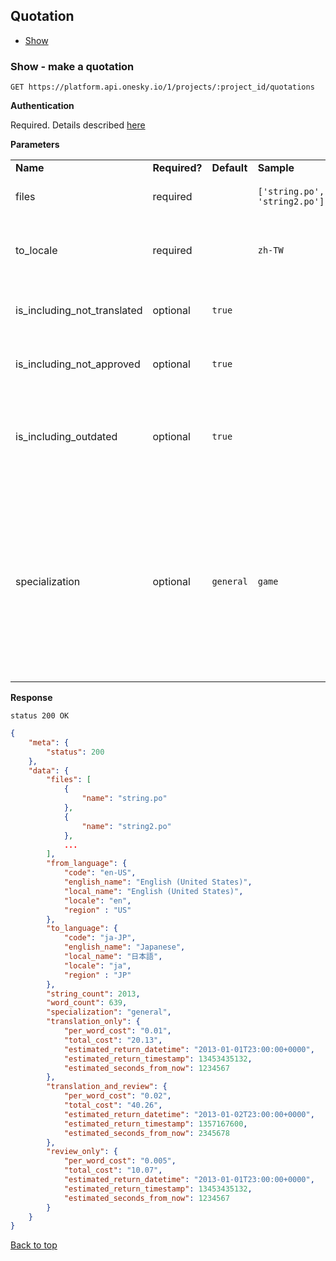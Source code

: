 ## Quotation
- [Show](#show---make-a-quotation)


### Show - make a quotation

    GET https://platform.api.onesky.io/1/projects/:project_id/quotations

**Authentication**

Required. Details described [here](/README.md#authentication)

**Parameters**

<table>
    <tr>
        <td><strong>Name</strong></td>
        <td><strong>Required?</strong></td>
        <td><strong>Default</strong></td>
        <td><strong>Sample</strong></td>
        <td><strong>Description</strong></td>
    </tr>
    <tr>
        <td>files</td>
        <td>required</td>
        <td></td>
        <td><code>['string.po', 'string2.po']</code></td>
        <td>Files to be translated in the order</td>
    </tr>
    <tr>
        <td>to_locale</td>
        <td>required</td>
        <td></td>
        <td><code>zh-TW</code></td>
        <td>Target language to tranlate. Please refer to <a href="/resources/locales.md">GET locales</a></td>
    </tr>
    <tr>
        <td>is_including_not_translated</td>
        <td>optional</td>
        <td><code>true</code></td>
        <td></td>
        <td>Include not translated phrases to translate</td>
    </tr>
    <tr>
        <td>is_including_not_approved</td>
        <td>optional</td>
        <td><code>true</code></td>
        <td></td>
        <td>Include not approved phrases to translate</td>
    </tr>
    <tr>
        <td>is_including_outdated</td>
        <td>optional</td>
        <td><code>true</code></td>
        <td></td>
        <td>Include outdated phrases to translate that is updated since last order.</td>
    </tr>
    <tr>
        <td>specialization</td>
        <td>optional</td>
        <td><code>general</code></td>
        <td><code>game</code></td>
        <td>
            Specify specialization in order to translate phrases in a specific area.
            <br>
            Currently supported:
            <ul>
                <li><code>general</code> - genreal translations</li>
                <li><code>game</code> - translations of game</li>
            </ul>
        </td>
    </tr>
</table>

**Response**

```
status 200 OK
```
``` json
{
    "meta": {
        "status": 200
    },
    "data": {
        "files": [
            {
                "name": "string.po"
            },
            {
                "name": "string2.po"
            },
            ...
        ],
        "from_language": {
            "code": "en-US",
            "english_name": "English (United States)",
            "local_name": "English (United States)",
            "locale": "en",
            "region" : "US"
        },
        "to_language": {
            "code": "ja-JP",
            "english_name": "Japanese",
            "local_name": "日本語",
            "locale": "ja",
            "region" : "JP"
        },
        "string_count": 2013,
        "word_count": 639,
        "specialization": "general",
        "translation_only": {
            "per_word_cost": "0.01",
            "total_cost": "20.13",
            "estimated_return_datetime": "2013-01-01T23:00:00+0000",
            "estimated_return_timestamp": 13453435132,
            "estimated_seconds_from_now": 1234567
        },
        "translation_and_review": {
            "per_word_cost": "0.02",
            "total_cost": "40.26",
            "estimated_return_datetime": "2013-01-02T23:00:00+0000",
            "estimated_return_timestamp": 1357167600,
            "estimated_seconds_from_now": 2345678
        },
        "review_only": {
            "per_word_cost": "0.005",
            "total_cost": "10.07",
            "estimated_return_datetime": "2013-01-01T23:00:00+0000",
            "estimated_return_timestamp": 13453435132,
            "estimated_seconds_from_now": 1234567
        }
    }
}
```
[Back to top](#quotation)
